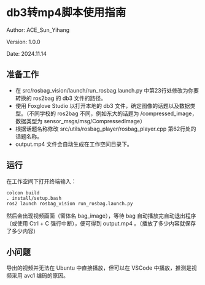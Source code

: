 # db3转mp4脚本使用指南

Author: ACE_Sun_Yihang

Version: 1.0.0

Date: 2024.11.14

## 准备工作

* 在 src/rosbag_vision/launch/run_rosbag.launch.py 中第23行处修改为你要转换的 ros2bag 的 db3 文件的路径。
* 使用 Foxglove Studio 以打开本地的 db3 文件，确定图像的话题以及数据类型。（不同学校的 ros2bag 不同，例如东大的话题为 /compressed_image，数据类型为 sensor_msgs/msg/CompressedImage）
* 根据话题名称修改 src/utils/rosbag_player/rosbag_player.cpp 第62行处的话题名称。
* output.mp4 文件会自动生成在工作空间目录下。

## 运行

在工作空间下打开终端输入：

```
colcon build
. install/setup.bash
ros2 launch rosbag_vision run_rosbag.launch.py
```

然后会出现视频画面（窗体名 bag_image），等待 bag 自动播放完自动退出程序（或使用 Ctrl + C 强行中断），便可得到 output.mp4 。（播放了多少内容就保存了多少内容）

## 小问题

导出的视频并无法在 Ubuntu 中直接播放，但可以在 VSCode 中播放，推测是视频采用 avc1 编码的原因。
